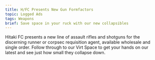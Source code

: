 ```yaml
---
title: H/FC Presents New Gun Formfactors
topic: Logged Ads
tags: Weapons
brief: Save space in your ruck with our new collapsibles 
---
```


Hitaki FC presents a new line of assault rifles and shotguns for the discerning runner or corpsec requisition agent, available wholesale and single order. Follow through to our Virt Space to get your hands on our latest and see just how small they collapse down.  